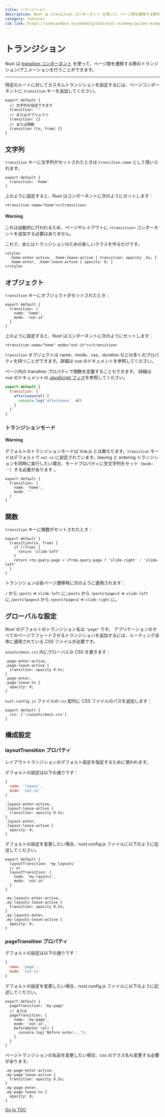 ```yaml
---
title: トランジション
description: Nuxt は transition コンポーネント を使って、ページ間を遷移する際のトランジション/アニメーションを行うことができます。
category: features
csb_link: https://codesandbox.io/embed/github/nuxt-academy/guides-examples/tree/master/03_features/05_transitions?fontsize=14&hidenavigation=1&theme=dark
---
```

# トランジション

Nuxt は [transition コンポーネント](http://vuejs.org/v2/guide/transitions.html#Transitioning-Single-Elements-Components) を使って、ページ間を遷移する際のトランジション/アニメーションを行うことができます。

---

特定のルートに対してカスタムトランジションを設定するには、ページコンポーネントに `transition` キーを追加してください。

```js{}[pages/index.vue]
export default {
  // 文字列を指定できます
  transition: ''
  // またはオブジェクト
  transition: {}
  // または関数
  transition (to, from) {}
}
```

## 文字列

`transition` キーに文字列がセットされたときは `transition.name` として用いられます。

```js{}[pages/index.vue]
export default {
  transition: 'home'
}
```

上のように設定すると、Nuxt はコンポーネントに次のようにセットします：

```html{}[pages/index.vue]
<transition name="home"></transition>
```

#### Warning
これは自動的に行われるため、ページやレイアウトに `<transition>` コンポーネントを追加する必要はありません。


これで、あとはトランジションのための新しいクラスを作るだけです。

```html{}[pages/index.vue]
<style>
  .home-enter-active, .home-leave-active { transition: opacity .5s; }
  .home-enter, .home-leave-active { opacity: 0; }
</style>
```

## オブジェクト

`transition` キーにオブジェクトがセットされたとき：

```js{}[pages/index.vue]
export default {
  transition: {
    name: 'home',
    mode: 'out-in'
  }
}
```

上のように設定すると、Nuxt はコンポーネントに次のようにセットします：

```html{}[pages/index.vue]
<transition name="home" mode="out-in"></transition>
```

`transition` オブジェクトは name、mode、css、duration などの多くのプロパティを持つことができます。詳細は vue のドキュメントを参照してください。

ページ内の transition プロパティで関数を定義することもできます。 詳細は vue のドキュメントの [JavaScript フック](https://vuejs.org/v2/guide/transitions.html#JavaScript-Hooks)を参照してください。

```js
export default {
  transition: {
    afterLeave(el) {
      console.log('afterLeave', el)
    }
  }
}
```

### トランジションモード

#### Warning
デフォルトのトランジションモードは Vue.js とは異なります。`transition` モードはデフォルトで `out-in` に設定されています。leaving と entering トランジションを同時に実行したい場合、モードプロパティに空文字列をセット（`mode: ''`）する必要があります 。


```js{}[pages/index.vue]
export default {
  transition: {
    name: 'home',
    mode: ''
  }
}
```

## 関数

`transition` キーに関数がセットされたとき：

```js{}[pages/index.vue]
export default {
  transition(to, from) {
    if (!from) {
      return 'slide-left'
    }
    return +to.query.page < +from.query.page ? 'slide-right' : 'slide-left'
  }
}
```

トランジションは各ページ遷移時に次のように適用されます：

`/` から `/posts` => `slide-left` に,`/posts` から `/posts?page=3` => `slide-left` に,`/posts?page=3` から `/posts?page=2` => `slide-right` に。

## グローバルな設定

Nuxt のデフォルトのトランジション名は `"page"` です。 アプリケーションのすべてのページでフェードさせるトランジションを追加するには、ルーティング全体に適用されている CSS ファイルが必要です。

`assets/main.css` 内にグローバルな CSS を書きます：

```css{}[assets/main.css]
.page-enter-active,
.page-leave-active {
  transition: opacity 0.5s;
}
.page-enter,
.page-leave-to {
  opacity: 0;
}
```

`nuxt.config.js` ファイルの `css` 配列に CSS ファイルのパスを追加します：

```js{}[nuxt.config.js]
export default {
  css: ['~/assets/main.css']
}
```

## 構成設定

### layoutTransition プロパティ

レイアウトトランジションのデフォルト設定を指定するために使われます。

デフォルトの設定は以下の通りです：

```js
{
  name: 'layout',
  mode: 'out-in'
}
```

```css{}[assets/main.css]
.layout-enter-active,
.layout-leave-active {
  transition: opacity 0.5s;
}
.layout-enter,
.layout-leave-active {
  opacity: 0;
}
```

デフォルトの設定を変更したい場合、nuxt.config.js ファイルに以下のように記述してください。

```js{}[nuxt.config.js]
export default {
  layoutTransition: 'my-layouts'
  // or
  layoutTransition: {
    name: 'my-layouts',
    mode: 'out-in'
  }
}
```

```css{}[assets/main.css]
.my-layouts-enter-active,
.my-layouts-leave-active {
  transition: opacity 0.5s;
}
.my-layouts-enter,
.my-layouts-leave-active {
  opacity: 0;
}
```

### pageTransition プロパティ

デフォルトの設定は以下の通りです：

```js
{
  name: 'page',
  mode: 'out-in'
}
```

デフォルトの設定を変更したい場合、nuxt.config.js ファイルに以下のように記述してください。

```js{}[nuxt.config.js]
export default {
  pageTransition: 'my-page'
  // または
  pageTransition: {
    name: 'my-page',
    mode: 'out-in',
    beforeEnter (el) {
      console.log('Before enter...');
    }
  }
}
```

ページトランジションの名前を変更したい場合、css のクラス名も変更する必要があります。

```css{}[assets/main.css]
.my-page-enter-active,
.my-page-leave-active {
  transition: opacity 0.5s;
}
.my-page-enter,
.my-page-leave-to {
  opacity: 0;
}
```
<span style='float: footnote;'><a href="../index.html#toc">Go to TOC</a></span>
